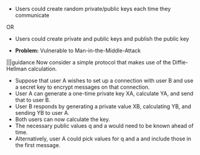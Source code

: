 - Users could create random private/public keys each time they communicate

OR

- Users could create private and public keys and publish the public key

- **Problem:** Vulnerable to Man-in-the-Middle-Attack

|||guidance
Now consider a simple protocol that makes use of the Diffie-Hellman calculation. 

- Suppose that user A wishes to set up a connection with user B and use a secret key to encrypt messages on that connection. 
- User A can generate a one-time private key XA, calculate YA, and send that to user B. 
- User B responds by generating a private value XB, calculating YB, and sending YB to user A. 
- Both users can now calculate the key. 
- The necessary public values q and a would need to be known ahead of time. 
- Alternatively, user A could pick values for q and a and include those in the first message. 
